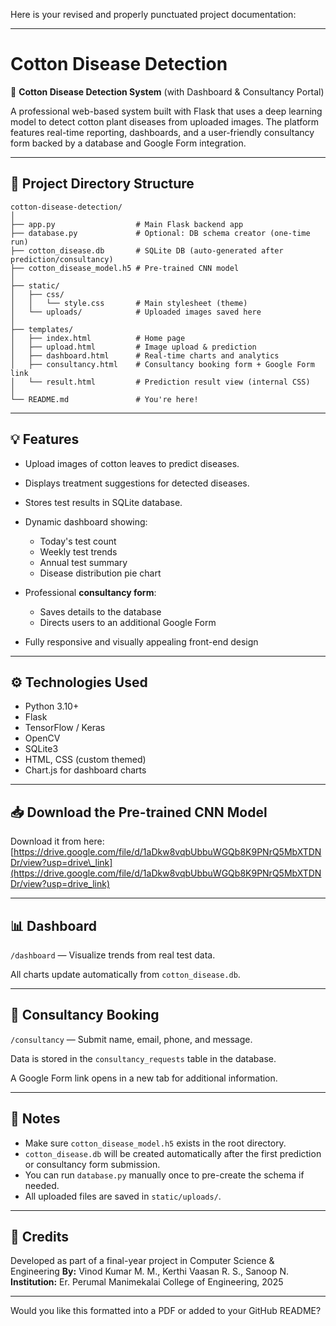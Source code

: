 Here is your revised and properly punctuated project documentation:

---

# Cotton Disease Detection

🌿 **Cotton Disease Detection System** (with Dashboard & Consultancy Portal)

A professional web-based system built with Flask that uses a deep learning model to detect cotton plant diseases from uploaded images. The platform features real-time reporting, dashboards, and a user-friendly consultancy form backed by a database and Google Form integration.

---

## 📁 Project Directory Structure

```
cotton-disease-detection/
│
├── app.py                  # Main Flask backend app
├── database.py             # Optional: DB schema creator (one-time run)
├── cotton_disease.db       # SQLite DB (auto-generated after prediction/consultancy)
├── cotton_disease_model.h5 # Pre-trained CNN model
│
├── static/
│   ├── css/
│   │   └── style.css       # Main stylesheet (theme)
│   └── uploads/            # Uploaded images saved here
│
├── templates/
│   ├── index.html          # Home page
│   ├── upload.html         # Image upload & prediction
│   ├── dashboard.html      # Real-time charts and analytics
│   ├── consultancy.html    # Consultancy booking form + Google Form link
│   └── result.html         # Prediction result view (internal CSS)
│
└── README.md               # You're here!
```

---

## 💡 Features

* Upload images of cotton leaves to predict diseases.
* Displays treatment suggestions for detected diseases.
* Stores test results in SQLite database.
* Dynamic dashboard showing:

  * Today's test count
  * Weekly test trends
  * Annual test summary
  * Disease distribution pie chart
* Professional **consultancy form**:

  * Saves details to the database
  * Directs users to an additional Google Form
* Fully responsive and visually appealing front-end design

---

## ⚙️ Technologies Used

* Python 3.10+
* Flask
* TensorFlow / Keras
* OpenCV
* SQLite3
* HTML, CSS (custom themed)
* Chart.js for dashboard charts

---

## 📥 Download the Pre-trained CNN Model

Download it from here:
[https://drive.google.com/file/d/1aDkw8vqbUbbuWGQb8K9PNrQ5MbXTDNDr/view?usp=drive\_link](https://drive.google.com/file/d/1aDkw8vqbUbbuWGQb8K9PNrQ5MbXTDNDr/view?usp=drive_link)

---

## 📊 Dashboard

`/dashboard` — Visualize trends from real test data.

All charts update automatically from `cotton_disease.db`.

---

## 📝 Consultancy Booking

`/consultancy` — Submit name, email, phone, and message.

Data is stored in the `consultancy_requests` table in the database.

A Google Form link opens in a new tab for additional information.

---

## 📌 Notes

* Make sure `cotton_disease_model.h5` exists in the root directory.
* `cotton_disease.db` will be created automatically after the first prediction or consultancy form submission.
* You can run `database.py` manually once to pre-create the schema if needed.
* All uploaded files are saved in `static/uploads/`.

---

## 🙌 Credits

Developed as part of a final-year project in Computer Science & Engineering
**By:** Vinod Kumar M. M., Kerthi Vaasan R. S., Sanoop N.
**Institution:** Er. Perumal Manimekalai College of Engineering, 2025

---

Would you like this formatted into a PDF or added to your GitHub README?
